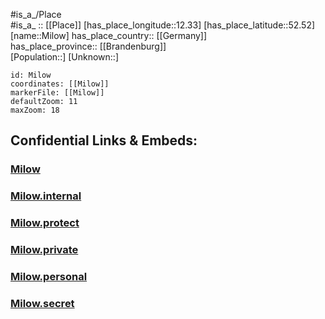 ﻿---
location: [52.52,12.33] 
mapzoom: [7,12] 
mapmarker: city 
type: City
tags:
- geo/City


SpocWebEntityId: 32485
isDeleted: false
confidential: public

---
#is_a_/Place  
#is_a_ :: [[Place]] 
[has_place_longitude::12.33] 
[has_place_latitude::52.52] 
[name::Milow] 
has_place_country:: [[Germany]]  
has_place_province:: [[Brandenburg]]  
[Population::] 
[Unknown::] 


```leaflet
id: Milow
coordinates: [[Milow]] 
markerFile: [[Milow]] 
defaultZoom: 11 
maxZoom: 18
```


## Confidential Links & Embeds: 

### [Milow](/_public/Earth/Continent/Europe/Europe~Central/Germany/Germany~East/Brandenburg/counties~Brandenburg/Havelland/cities~Havelland/Milower_Land/Milow.md) 

### [Milow.internal](/_internal/Earth/Continent/Europe/Europe~Central/Germany/Germany~East/Brandenburg/counties~Brandenburg/Havelland/cities~Havelland/Milower_Land/Milow.internal.md) 

### [Milow.protect](/_protect/Earth/Continent/Europe/Europe~Central/Germany/Germany~East/Brandenburg/counties~Brandenburg/Havelland/cities~Havelland/Milower_Land/Milow.protect.md) 

### [Milow.private](/_private/Earth/Continent/Europe/Europe~Central/Germany/Germany~East/Brandenburg/counties~Brandenburg/Havelland/cities~Havelland/Milower_Land/Milow.private.md) 

### [Milow.personal](/_personal/Earth/Continent/Europe/Europe~Central/Germany/Germany~East/Brandenburg/counties~Brandenburg/Havelland/cities~Havelland/Milower_Land/Milow.personal.md) 

### [Milow.secret](/_secret/Earth/Continent/Europe/Europe~Central/Germany/Germany~East/Brandenburg/counties~Brandenburg/Havelland/cities~Havelland/Milower_Land/Milow.secret.md) 
